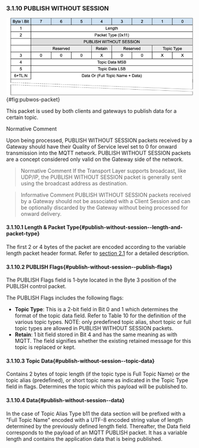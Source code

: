 <!-- transformation-note: left upstream numbering of headings for verification -->
### 3.1.10 PUBLISH WITHOUT SESSION

![PUBWOS Packet](images/packet/pubwos.png "PUBWOS Packet"){#fig:pubwos-packet}

This packet is used by both clients and gateways to publish data for a certain topic.

Normative Comment

Upon being processed, PUBLISH WITHOUT SESSION packets received by a Gateway should have their Quality of Service level set to 0 for onward transmission into the MQTT network. PUBLISH WITHOUT SESSION packets are a concept considered only valid on the Gateway side of the network.

<!-- transformation-note: the below normative comment is irritating at best, let us make that a normal paragraph as all comments should be informative only. -->
> Normative Comment
> If the Transport Layer supports broadcast, like UDP/IP, the PUBLISH WITHOUT SESSION packet is generally sent using the broadcast address as destination.

> Informative Comment
> PUBLISH WITHOUT SESSION packets received by a Gateway should not be associated with a Client Session and can be optionally discarded by the Gateway without
> being processed for onward delivery.

<!-- transformation-note: left upstream numbering of headings for verification -->
#### 3.1.10.1 Length &amp; Packet Type{#publish-without-session--length-and-packet-type}

The first 2 or 4 bytes of the packet are encoded according to the variable length packet header format.
Refer to [section 2.1](#structure-of-an-mqtt-sn-control-packet) for a detailed description.

<!-- transformation-note: left upstream numbering of headings for verification -->
#### 3.1.10.2 PUBLISH Flags{#publish-without-session--publish-flags}

The PUBLISH Flags field is 1-byte located in the Byte 3 position of the PUBLISH control packet.

The PUBLISH Flags includes the following flags:

<!-- transformation-note: the below table ref upstream 10 needs verification before transforming into a semantic ref later. -->
- **Topic Type**: This is a 2-bit field in Bit 0 and 1 which determines the format of the topic data field.
  Refer to Table 10 for the definition of the various topic types.
  NOTE: only predefined topic alias, short topic or full topic types are allowed in PUBLISH WITHOUT SESSION packets.
- **Retain**: 1 bit field stored in Bit 4 and has the same meaning as with MQTT.
  The field signifies whether the existing retained message for this topic is replaced or kept.

<!-- transformation-note: left upstream numbering of headings for verification -->
#### 3.1.10.3 Topic Data{#publish-without-session--topic-data}

Contains 2 bytes of topic length (if the topic type is Full Topic Name) or the topic alias (predefined),
or short topic name as indicated in the Topic Type field in flags.
Determines the topic which this payload will be published to.

<!-- transformation-note: left upstream numbering of headings for verification -->
#### 3.1.10.4 Data{#publish-without-session--data}

In the case of Topic Alias Type b11 the data section will be prefixed with a "Full Topic Name" encoded with a UTF-8 encoded string value of
length determined by the previously defined length field.
Thereafter, the Data field corresponds to the payload of an MQTT PUBLISH packet.
It has a variable length and contains the application data that is being published.
